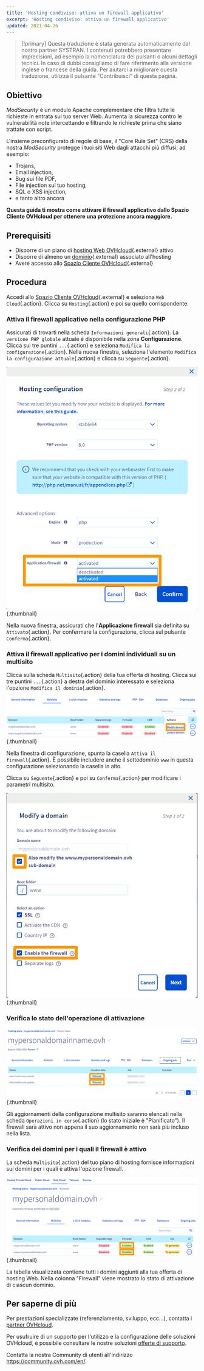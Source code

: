 ```yaml
---
title: 'Hosting condiviso: attiva un firewall applicativo'
excerpt: 'Hosting condiviso: attiva un firewall applicativo'
updated: 2021-04-26
---
```


> [!primary]
> Questa traduzione è stata generata automaticamente dal nostro partner SYSTRAN. I contenuti potrebbero presentare imprecisioni, ad esempio la nomenclatura dei pulsanti o alcuni dettagli tecnici. In caso di dubbi consigliamo di fare riferimento alla versione inglese o francese della guida. Per aiutarci a migliorare questa traduzione, utilizza il pulsante "Contribuisci" di questa pagina.
>

## Obiettivo

*ModSecurity* è un modulo Apache complementare che filtra tutte le richieste in entrata sul tuo server Web. Aumenta la sicurezza contro le vulnerabilità note intercettando e filtrando le richieste prima che siano trattate con script.

L'insieme preconfigurato di regole di base, il "Core Rule Set" (CRS) della nostra *ModSecurity* protegge i tuoi siti Web dagli attacchi più diffusi, ad esempio:

- Trojans,
- Email injection,
- Bug sui file PDF,
- File injection sul tuo hosting,
- SQL o XSS injection,
- e tanto altro ancora

**Questa guida ti mostra come attivare il firewall applicativo dallo Spazio Cliente OVHcloud per ottenere una protezione ancora maggiore.**

## Prerequisiti

- Disporre di un piano di [hosting Web OVHcloud](https://www.ovhcloud.com/it/web-hosting/){.external} attivo
- Disporre di almeno un [dominio](https://www.ovhcloud.com/it/domains/){.external} associato all'hosting
- Avere accesso allo [Spazio Cliente OVHcloud](https://www.ovh.com/auth/?action=gotomanager&from=https://www.ovh.it/&ovhSubsidiary=it){.external}

## Procedura

Accedi allo [Spazio Cliente OVHcloud](https://www.ovh.com/auth/?action=gotomanager&from=https://www.ovh.it/&ovhSubsidiary=it){.external} e seleziona `Web Cloud`{.action}. Clicca su `Hosting`{.action} e poi su quello corrispondente.

### Attiva il firewall applicativo nella configurazione PHP

Assicurati di trovarti nella scheda `Informazioni generali`{.action}. La `versione PHP globale` attuale è disponibile nella zona **Configurazione**. Clicca sui tre puntini `...`{.action} e seleziona `Modifica la configurazione`{.action}. Nella nuova finestra, seleziona l'elemento `Modifica la configurazione attuale`{.action} e clicca su `Seguente`{.action}.

![managephpconfig](images/manage-php-config.png){.thumbnail}

Nella nuova finestra, assicurati che l'**Applicazione firewall** sia definita su `Attivato`{.action}. Per confermare la configurazione, clicca sul pulsante `Conferma`{.action}.

### Attiva il firewall applicativo per i domini individuali su un multisito

Clicca sulla scheda `Multisito`{.action} della tua offerta di hosting. Clicca sui tre puntini `...`{.action} a destra del dominio interessato e seleziona l'opzione `Modifica il dominio`{.action}.

![managemultisite](images/firewall-modify-multisite.png){.thumbnail}

Nella finestra di configurazione, spunta la casella `Attiva il firewall`{.action}. È possibile includere anche il sottodominio `www` in questa configurazione selezionando la casella in alto.

Clicca su `Seguente`{.action} e poi su `Conferma`{.action} per modificare i parametri multisito.

![modifydomain](images/firewall-modify-domain.png){.thumbnail}

### Verifica lo stato dell'operazione di attivazione

![gestione in corso](images/firewal-ongoing-jobs.png){.thumbnail}

Gli aggiornamenti della configurazione multisito saranno elencati nella scheda `Operazioni in corso`{.action} (lo stato iniziale è "Pianificato"). Il firewall sarà attivo non appena il suo aggiornamento non sarà più incluso nella lista.

### Verifica dei domini per i quali il firewall è attivo

La scheda `Multisito`{.action} del tuo piano di hosting fornisce informazioni sui domini per i quali è attiva l'opzione firewall.

![gerageenabled](images/firewall-enabled-multisite.png){.thumbnail}

La tabella visualizzata contiene tutti i domini aggiunti alla tua offerta di hosting Web. Nella colonna "Firewall" viene mostrato lo stato di attivazione di ciascun dominio.

## Per saperne di più

Per prestazioni specializzate (referenziamento, sviluppo, ecc...), contatta i [partner OVHcloud](https://partner.ovhcloud.com/it/directory/).

Per usufruire di un supporto per l'utilizzo e la configurazione delle soluzioni OVHcloud, è possibile consultare le nostre soluzioni [offerte di supporto](https://www.ovhcloud.com/it/support-levels/).

Contatta la nostra Community di utenti all'indirizzo <https://community.ovh.com/en/>.
